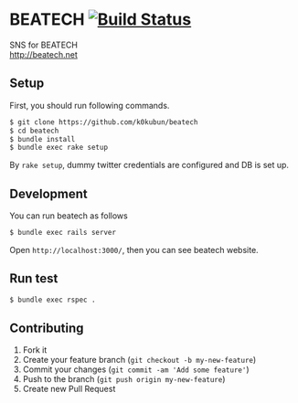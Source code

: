 # BEATECH [![Build Status](https://travis-ci.org/k0kubun/beatech.png?branch=master)](https://travis-ci.org/k0kubun/beatech)
SNS for BEATECH  
http://beatech.net

## Setup
First, you should run following commands.

```sh
$ git clone https://github.com/k0kubun/beatech
$ cd beatech
$ bundle install
$ bundle exec rake setup
```

By `rake setup`, dummy twitter credentials are configured and DB is set up.

## Development
You can run beatech as follows

```sh
$ bundle exec rails server
```

Open `http://localhost:3000/`, then you can see beatech website.

## Run test
```sh
$ bundle exec rspec .
```

## Contributing

1. Fork it  
2. Create your feature branch (`git checkout -b my-new-feature`)  
3. Commit your changes (`git commit -am 'Add some feature'`)  
4. Push to the branch (`git push origin my-new-feature`)  
5. Create new Pull Request
